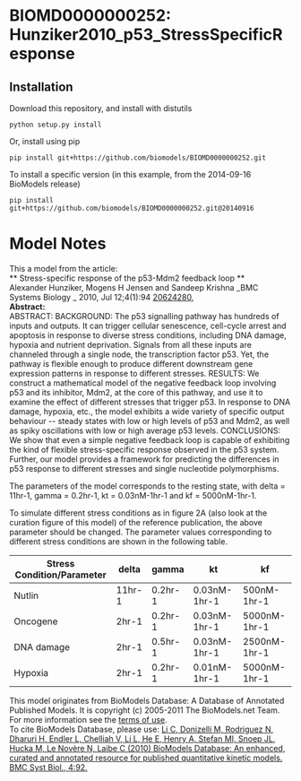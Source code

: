 # BIOMD0000000252: Hunziker2010_p53_StressSpecificResponse

## Installation

Download this repository, and install with distutils

`python setup.py install`

Or, install using pip

`pip install git+https://github.com/biomodels/BIOMD0000000252.git`

To install a specific version (in this example, from the 2014-09-16 BioModels release)

`pip install git+https://github.com/biomodels/BIOMD0000000252.git@20140916`


# Model Notes


This a model from the article:  
** Stress-specific response of the p53-Mdm2 feedback loop **   
Alexander Hunziker, Mogens H Jensen and Sandeep Krishna _BMC Systems Biology _
2010, Jul 12;4(1):94 [20624280](http://www.ncbi.nlm.nih.gov/pubmed/20624280),  
**Abstract:**   
ABSTRACT: BACKGROUND: The p53 signalling pathway has hundreds of inputs and
outputs. It can trigger cellular senescence, cell-cycle arrest and apoptosis
in response to diverse stress conditions, including DNA damage, hypoxia and
nutrient deprivation. Signals from all these inputs are channeled through a
single node, the transcription factor p53. Yet, the pathway is flexible enough
to produce different downstream gene expression patterns in response to
different stresses. RESULTS: We construct a mathematical model of the negative
feedback loop involving p53 and its inhibitor, Mdm2, at the core of this
pathway, and use it to examine the effect of different stresses that trigger
p53. In response to DNA damage, hypoxia, etc., the model exhibits a wide
variety of specific output behaviour -- steady states with low or high levels
of p53 and Mdm2, as well as spiky oscillations with low or high average p53
levels. CONCLUSIONS: We show that even a simple negative feedback loop is
capable of exhibiting the kind of flexible stress-specific response observed
in the p53 system. Further, our model provides a framework for predicting the
differences in p53 response to different stresses and single nucleotide
polymorphisms.

The parameters of the model corresponds to the resting state, with delta =
11hr-1, gamma = 0.2hr-1, kt = 0.03nM-1hr-1 and kf = 5000nM-1hr-1.

To simulate different stress conditions as in figure 2A (also look at the
curation figure of this model) of the reference publication, the above
parameter should be changed. The parameter values corresponding to different
stress conditions are shown in the following table.

  
Stress Condition/Parameter | delta | gamma  | kt | kf  
---|---|---|---|---  
Nutlin | 11hr-1 | 0.2hr-1 | 0.03nM-1hr-1 | 500nM-1hr-1  
Oncogene | 2hr-1 | 0.2hr-1 | 0.03nM-1hr-1 | 5000nM-1hr-1  
DNA damage | 2hr-1 | 0.5hr-1 | 0.03nM-1hr-1 | 2500nM-1hr-1  
Hypoxia | 2hr-1 | 0.2hr-1 | 0.01nM-1hr-1 | 5000nM-1hr-1  
  
This model originates from BioModels Database: A Database of Annotated
Published Models. It is copyright (c) 2005-2011 The BioModels.net Team.  
For more information see the [terms of
use](http://www.ebi.ac.uk/biomodels/legal.html).  
To cite BioModels Database, please use: [Li C, Donizelli M, Rodriguez N,
Dharuri H, Endler L, Chelliah V, Li L, He E, Henry A, Stefan MI, Snoep JL,
Hucka M, Le Novère N, Laibe C (2010) BioModels Database: An enhanced, curated
and annotated resource for published quantitative kinetic models. BMC Syst
Biol., 4:92.](http://www.ncbi.nlm.nih.gov/pubmed/20587024)


